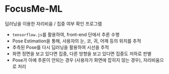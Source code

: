 # FocusMe-ML
딥러닝을 이용한 자리비움 / 집중 여부 확인 프로그램
 
- `tensorflow.js`를 활용하여, front-end 단에서 추론 수행
- Pose Estimation을 통해, 사용자의 눈, 코, 귀, 어깨 등의 위치를 추적
- 추측된 Pose를 다시 딥러닝을 활용하여 시선을 추적
- 화면 정면을 보고 있다면 집중, 다른 방향을 보고 있다면 집중도 저하로 판별
- Pose가 아예 추론이 안되는 경우 (사용자가 화면에 잡히지 않는 경우), 자리비움으로 처리
